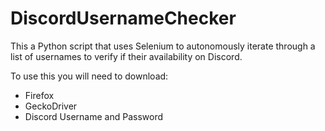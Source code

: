 # DiscordUsernameChecker
This a Python script that uses Selenium to autonomously iterate through a list of usernames to verify if their availability on Discord.

To use this you will need to download:
 - Firefox
 - GeckoDriver
 - Discord Username and Password